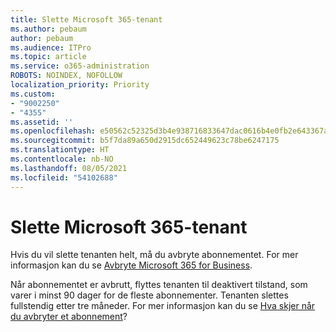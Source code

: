 ```yaml
---
title: Slette Microsoft 365-tenant
ms.author: pebaum
author: pebaum
ms.audience: ITPro
ms.topic: article
ms.service: o365-administration
ROBOTS: NOINDEX, NOFOLLOW
localization_priority: Priority
ms.custom:
- "9002250"
- "4355"
ms.assetid: ''
ms.openlocfilehash: e50562c52325d3b4e938716833647dac0616b4e0fb2e643367a697e13f0b9ab2
ms.sourcegitcommit: b5f7da89a650d2915dc652449623c78be6247175
ms.translationtype: HT
ms.contentlocale: nb-NO
ms.lasthandoff: 08/05/2021
ms.locfileid: "54102688"
---
```

# <a name="delete-microsoft-365-tenant"></a>Slette Microsoft 365-tenant

Hvis du vil slette tenanten helt, må du avbryte abonnementet. For mer informasjon kan du se [Avbryte Microsoft 365 for Business](https://docs.microsoft.com/microsoft-365/commerce/subscriptions/cancel-your-subscription?view=o365-worldwide). 
 
Når abonnementet er avbrutt, flyttes tenanten til deaktivert tilstand, som varer i minst 90 dager for de fleste abonnementer. Tenanten slettes fullstendig etter tre måneder. For mer informasjon kan du se [Hva skjer når du avbryter et abonnement](https://docs.microsoft.com/microsoft-365/commerce/subscriptions/cancel-your-subscription?view=o365-worldwide#what-happens-when-you-cancel-a-subscription)?
